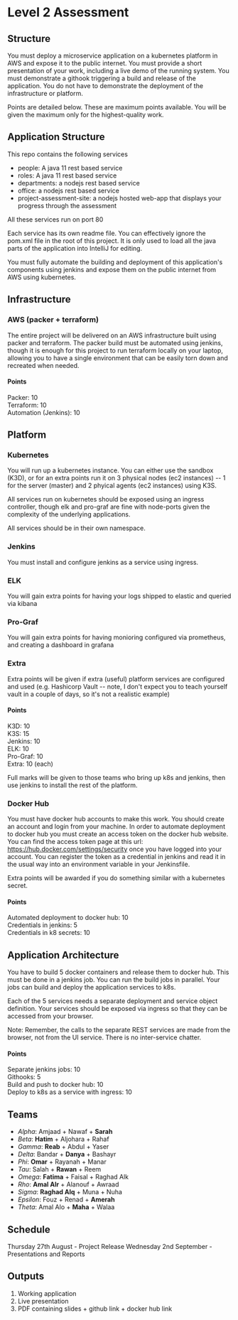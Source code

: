 # Level 2 Assessment

## Structure
You must deploy a microservice application on a kubernetes platform in AWS and expose it to the public internet. You must provide a short presentation of your work, including a live demo of the running system. You must demonstrate a githook triggering a build and release of the application. You do not have to demonstrate the deployment of the infrastructure or platform.

Points are detailed below. 
These are maximum points available. 
You will be given the maximum only for the highest-quality work.

## Application Structure

This repo contains the following services
- people: A java 11 rest based service
- roles: A java 11 rest based service
- departments: a nodejs rest based service
- office: a nodejs rest based service
- project-assessment-site: a nodejs hosted web-app that displays your progress through the assessment

All these services run on port 80

Each service has its own readme file. 
You can effectively ignore the pom.xml file in the root of this project. 
It is only used to load all the java parts of the application into IntelliJ for editing. 

You must fully automate the building and deployment of this application's components using jenkins and expose them on the public internet from AWS using kubernetes.


## Infrastructure
### AWS (packer + terraform)
The entire project will be delivered on an AWS infrastructure built using packer and terraform. 
The packer build must be automated using jenkins, though it is enough for this project to run terraform locally on your laptop, allowing you to have a single environment that can be easily torn down and recreated when needed.

#### Points
Packer: 10  
Terraform: 10  
Automation (Jenkins): 10  

## Platform

### Kubernetes
You will run up a kubernetes instance. 
You can either use the sandbox (K3D), or for an extra points run it on 3 physical nodes (ec2 instances) -- 1 for the server (master) and 2 phyical agents (ec2 instances) using K3S.

All services run on kubernetes should be exposed using an ingress controller, though elk and pro-graf are fine with node-ports given the complexity of the underlying applications.

All services should be in their own namespace.

### Jenkins 
You must install and configure jenkins as a service using ingress.

### ELK
You will gain extra points for having your logs shipped to elastic and queried via kibana

### Pro-Graf
You will gain extra points for having monioring configured via prometheus, and creating a dashboard in grafana

### Extra
Extra points will be given if extra (useful) platform services are configured and used (e.g. Hashicorp Vault -- note, I don't expect you to teach yourself vault in a couple of days, so it's not a realistic example)

#### Points
K3D: 10  
K3S: 15  
Jenkins: 10  
ELK: 10  
Pro-Graf: 10  
Extra: 10 (each)

Full marks will be given to those teams who bring up k8s and jenkins, then use jenkins to install the rest of the platform.

### Docker Hub
You must have docker hub accounts to make this work. 
You should create an account and login from your machine. 
In order to automate deployment to docker hub you must create an access token on the docker hub website. 
You can find the access token page at this url: https://hub.docker.com/settings/security once you have logged into your account.
You can register the token as a credential in jenkins and read it in the usual way into an environment variable in your Jenkinsfile.

Extra points will be awarded if you do something similar with a kubernetes secret.

#### Points
Automated deployment to docker hub: 10  
Credentials in jenkins: 5  
Credentials in k8 secrets: 10  

## Application Architecture
You have to build 5 docker containers and release them to docker hub. 
This must be done in a jenkins job. 
You can run the build jobs in parallel. 
Your jobs can build and deploy the application services to k8s.

Each of the 5 services needs a separate deployment and service object definition. 
Your services should be exposed via ingress so that they can be accessed from your browser.

Note: Remember, the calls to the separate REST services are made from the browser, not from the UI service. 
There is no inter-service chatter.

#### Points
Separate jenkins jobs: 10  
Githooks: 5  
Build and push to docker hub: 10  
Deploy to k8s as a service with ingress: 10  

## Teams
* *Alpha*: Amjaad + Nawaf + **Sarah**
* *Beta*: **Hatim** + Aljohara + Rahaf
* *Gamma*: **Reab** + Abdul + Yaser
* *Delta*: Bandar + **Danya** + Bashayr
* *Phi*: **Omar** + Rayanah + Manar
* *Tau*: Salah + **Rawan** + Reem
* *Omega*: **Fatima** + Faisal + Raghad Alk
* *Rho*: **Amal Alr** + Alanouf + Awraad
* *Sigma*: **Raghad Alq** + Muna + Nuha
* *Epsilon*: Fouz + Renad + **Amerah**
* *Theta*: Amal Alo + **Maha** + Walaa

## Schedule
Thursday 27th August - Project Release
Wednesday 2nd September - Presentations and Reports

## Outputs
1. Working application
2. Live presentation
3. PDF containing slides + github link + docker hub link
